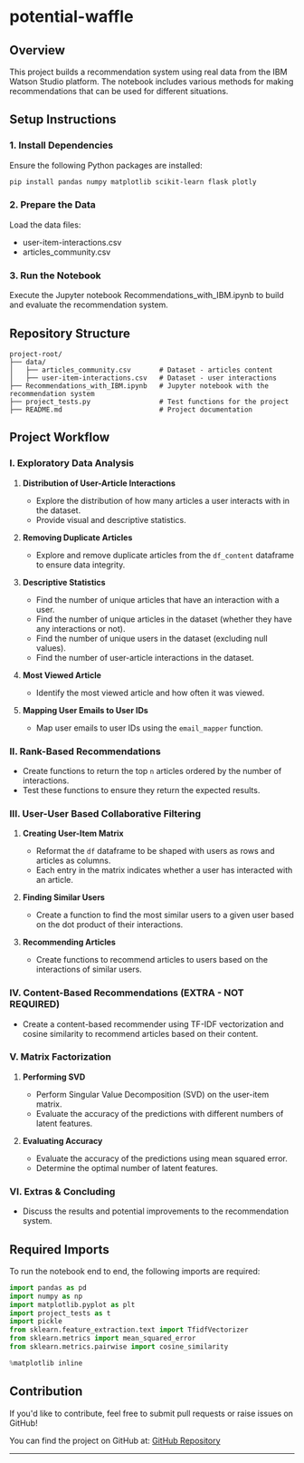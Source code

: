 # potential-waffle

## Overview
This project builds a recommendation system using real data from the IBM Watson Studio platform. The notebook includes various methods for making recommendations that can be used for different situations.

## Setup Instructions

### 1. Install Dependencies
Ensure the following Python packages are installed:
```sh
pip install pandas numpy matplotlib scikit-learn flask plotly
```

### 2. Prepare the Data
Load the data files:
- user-item-interactions.csv
- articles_community.csv

### 3. Run the Notebook
Execute the Jupyter notebook Recommendations_with_IBM.ipynb to build and evaluate the recommendation system.

## Repository Structure
```
project-root/
├── data/
│   ├── articles_community.csv       # Dataset - articles content
│   ├── user-item-interactions.csv   # Dataset - user interactions
├── Recommendations_with_IBM.ipynb   # Jupyter notebook with the recommendation system
├── project_tests.py                 # Test functions for the project
├── README.md                        # Project documentation
```

## Project Workflow

### I. Exploratory Data Analysis

1. **Distribution of User-Article Interactions**
   - Explore the distribution of how many articles a user interacts with in the dataset.
   - Provide visual and descriptive statistics.

2. **Removing Duplicate Articles**
   - Explore and remove duplicate articles from the `df_content` dataframe to ensure data integrity.

3. **Descriptive Statistics**
   - Find the number of unique articles that have an interaction with a user.
   - Find the number of unique articles in the dataset (whether they have any interactions or not).
   - Find the number of unique users in the dataset (excluding null values).
   - Find the number of user-article interactions in the dataset.

4. **Most Viewed Article**
   - Identify the most viewed article and how often it was viewed.

5. **Mapping User Emails to User IDs**
   - Map user emails to user IDs using the `email_mapper` function.

### II. Rank-Based Recommendations

- Create functions to return the top `n` articles ordered by the number of interactions.
- Test these functions to ensure they return the expected results.

### III. User-User Based Collaborative Filtering

1. **Creating User-Item Matrix**
   - Reformat the `df` dataframe to be shaped with users as rows and articles as columns.
   - Each entry in the matrix indicates whether a user has interacted with an article.

2. **Finding Similar Users**
   - Create a function to find the most similar users to a given user based on the dot product of their interactions.

3. **Recommending Articles**
   - Create functions to recommend articles to users based on the interactions of similar users.

### IV. Content-Based Recommendations (EXTRA - NOT REQUIRED)

- Create a content-based recommender using TF-IDF vectorization and cosine similarity to recommend articles based on their content.

### V. Matrix Factorization

1. **Performing SVD**
   - Perform Singular Value Decomposition (SVD) on the user-item matrix.
   - Evaluate the accuracy of the predictions with different numbers of latent features.

2. **Evaluating Accuracy**
   - Evaluate the accuracy of the predictions using mean squared error.
   - Determine the optimal number of latent features.

### VI. Extras & Concluding

- Discuss the results and potential improvements to the recommendation system.

## Required Imports

To run the notebook end to end, the following imports are required:

```python
import pandas as pd
import numpy as np
import matplotlib.pyplot as plt
import project_tests as t
import pickle
from sklearn.feature_extraction.text import TfidfVectorizer
from sklearn.metrics import mean_squared_error
from sklearn.metrics.pairwise import cosine_similarity

%matplotlib inline
```

## Contribution
If you'd like to contribute, feel free to submit pull requests or raise issues on GitHub!

You can find the project on GitHub at: [GitHub Repository](https://github.com/[your-repo-link](https://github.com/Bryne-Ra/potential-waffle))

---
